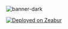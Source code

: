 ![banner-dark](https://github.com/flowmodor/flowmodor/assets/74842863/93f7892e-2e94-4239-809b-1d76a2666c5e)

[![Deployed on Zeabur](https://zeabur.com/deployed-on-zeabur-dark.svg)](https://zeabur.com?referralCode=m4xshen&utm_source=m4xshen)
